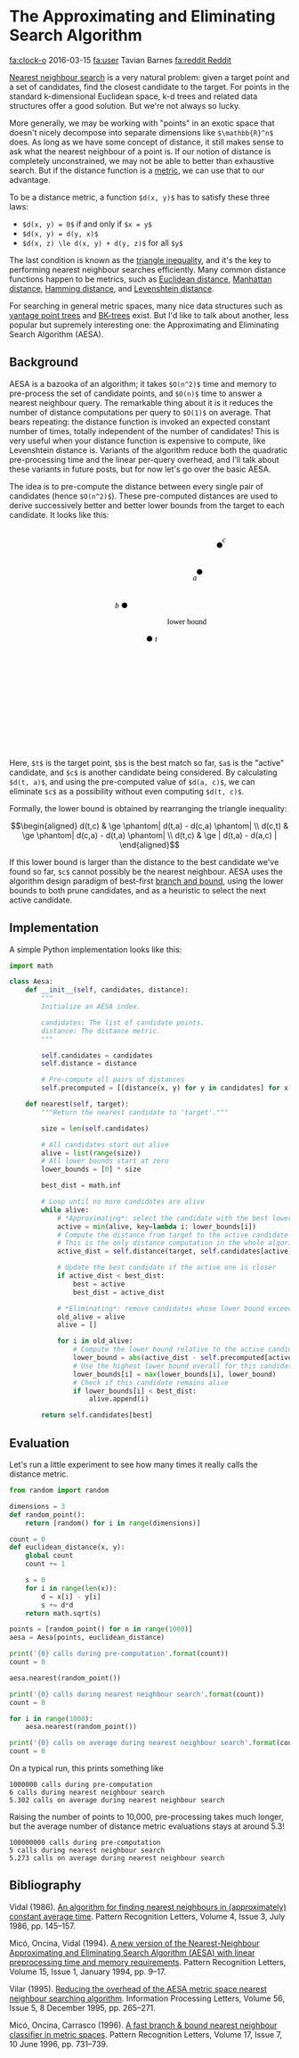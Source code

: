 # The Approximating and Eliminating Search Algorithm

<div class="infobar">

<fa:clock-o> 2016-03-15
<fa:user> Tavian Barnes
[<fa:reddit> Reddit](https://www.reddit.com/r/programming/comments/4ao6no/the_approximating_and_eliminating_search_algorithm/)

</div>


[Nearest neighbour search] is a very natural problem: given a target point and a set of candidates, find the closest candidate to the target.
For points in the standard k-dimensional Euclidean space, k-d trees and related data structures offer a good solution.
But we're not always so lucky.

[Nearest neighbour search]: https://en.wikipedia.org/wiki/Nearest_neighbor_search
[k-d trees]: https://en.wikipedia.org/wiki/K-d_tree

More generally, we may be working with "points" in an exotic space that doesn't nicely decompose into separate dimensions like `$\mathbb{R}^n$` does.
As long as we have some concept of distance, it still makes sense to ask what the nearest neighbour of a point is.
If our notion of distance is completely unconstrained, we may not be able to better than exhaustive search.
But if the distance function is a [metric], we can use that to our advantage.

[metric]: https://en.wikipedia.org/wiki/Metric_(mathematics)

To be a distance metric, a function `$d(x, y)$` has to satisfy these three laws:

- `$d(x, y) = 0$` if and only if `$x = y$`
- `$d(x, y) = d(y, x)$`
- `$d(x, z) \le d(x, y) + d(y, z)$` for all `$y$`

The last condition is known as the [triangle inequality], and it's the key to performing nearest neighbour searches efficiently.
Many common distance functions happen to be metrics, such as [Euclidean distance], [Manhattan distance], [Hamming distance], and [Levenshtein distance].

[triangle inequality]: https://en.wikipedia.org/wiki/Triangle_inequality
[Euclidean distance]: https://en.wikipedia.org/wiki/Euclidean_distance
[Manhattan distance]: https://en.wikipedia.org/wiki/Taxicab_geometry
[Hamming distance]: https://en.wikipedia.org/wiki/Hamming_distance
[Levenshtein distance]: https://en.wikipedia.org/wiki/Levenshtein_distance

For searching in general metric spaces, many nice data structures such as [vantage point trees] and [BK-trees] exist.
But I'd like to talk about another, less popular but supremely interesting one: the Approximating and Eliminating Search Algorithm (AESA).

[vantage point trees]: https://en.wikipedia.org/wiki/Vantage-point_tree
[BK-trees]: https://en.wikipedia.org/wiki/BK-tree


## Background

AESA is a bazooka of an algorithm; it takes `$O(n^2)$` time and memory to pre-process the set of candidate points, and `$O(n)$` time to answer a nearest neighbour query.
The remarkable thing about it is it reduces the number of distance computations per query to `$O(1)$` on average.
That bears repeating: the distance function is invoked an expected constant number of times, totally independent of the number of candidates! This is very useful when your distance function is expensive to compute, like Levenshtein distance is.
Variants of the algorithm reduce both the quadratic pre-processing time and the linear per-query overhead, and I'll talk about these variants in future posts, but for now let's go over the basic AESA.

The idea is to pre-compute the distance between every single pair of candidates (hence `$O(n^2)$`).
These pre-computed distances are used to derive successively better and better lower bounds from the target to each candidate. It looks like this:

<p style="text-align: center;">
<svg style="display:block; margin:auto; font-family:serif;" width="320" height="400" viewBox="-160 -200 320 400">
    <circle cx="0" cy="0" r="5" fill="var(--fg)" />
    <text x="10" y="0" dominant-baseline="central" fill="var(--fg)" style="font-style:italic;">t</text>
    <circle cx="0" cy="0" r="150" stroke="var(--icons)" stroke-width="3" fill="none" />
    <circle cx="90" cy="-120" r="5" fill="var(--fg)" />
    <text x="85" y="-115" dominant-baseline="hanging" text-anchor="end" fill="var(--fg)" style="font-style:italic;">a</text>
    <circle cx="90" cy="-120" r="60" stroke="var(--icons)" stroke-width="3" fill="none" />
    <line x1="0" y1="0" x2="54" y2="-72" stroke="var(--fg)" stroke-width="3" />
    <text x="32" y="-31" dominant-baseline="central" fill="var(--fg)">lower bound</text>
    <line x1="90" y1="-120" x2="126" y2="-168" stroke="var(--fg)" stroke-width="3" />
    <circle cx="126" cy="-168" r="5" fill="var(--fg)" />
    <text x="131" y="-173" fill="var(--fg)" style="font-style:italic;">c</text>
    <circle cx="-45" cy="-60" r="5" fill="var(--fg)" />
    <text x="-55" y="-60" dominant-baseline="central" text-anchor="end" fill="var(--fg)" style="font-style:italic;">b</text>
</svg>
</p>

Here, `$t$` is the target point, `$b$` is the best match so far, `$a$` is the "active" candidate, and `$c$` is another candidate being considered.
By calculating `$d(t, a)$`, and using the pre-computed value of `$d(a, c)$`, we can eliminate `$c$` as a possibility without even computing `$d(t, c)$`.

Formally, the lower bound is obtained by rearranging the triangle inequality:

```math
\begin{aligned}
d(t,c) & \ge \phantom| d(t,a) - d(c,a) \phantom| \\
d(c,t) & \ge \phantom| d(c,a) - d(t,a) \phantom| \\
d(t,c) & \ge | d(t,a) - d(a,c) |
\end{aligned}
```

If this lower bound is larger than the distance to the best candidate we've found so far, `$c$` cannot possibly be the nearest neighbour.
AESA uses the algorithm design paradigm of best-first [branch and bound], using the lower bounds to both prune candidates, and as a heuristic to select the next active candidate.

[branch and bound]: https://en.wikipedia.org/wiki/Branch_and_bound


## Implementation

A simple Python implementation looks like this:

```python
import math

class Aesa:
    def __init__(self, candidates, distance):
        """
        Initialize an AESA index.

        candidates: The list of candidate points.
        distance: The distance metric.
        """

        self.candidates = candidates
        self.distance = distance

        # Pre-compute all pairs of distances
        self.precomputed = [[distance(x, y) for y in candidates] for x in candidates]

    def nearest(self, target):
        """Return the nearest candidate to 'target'."""

        size = len(self.candidates)

        # All candidates start out alive
        alive = list(range(size))
        # All lower bounds start at zero
        lower_bounds = [0] * size

        best_dist = math.inf

        # Loop until no more candidates are alive
        while alive:
            # *Approximating*: select the candidate with the best lower bound
            active = min(alive, key=lambda i: lower_bounds[i])
            # Compute the distance from target to the active candidate
            # This is the only distance computation in the whole algorithm
            active_dist = self.distance(target, self.candidates[active])

            # Update the best candidate if the active one is closer
            if active_dist < best_dist:
                best = active
                best_dist = active_dist

            # *Eliminating*: remove candidates whose lower bound exceeds the best
            old_alive = alive
            alive = []

            for i in old_alive:
                # Compute the lower bound relative to the active candidate
                lower_bound = abs(active_dist - self.precomputed[active][i])
                # Use the highest lower bound overall for this candidate
                lower_bounds[i] = max(lower_bounds[i], lower_bound)
                # Check if this candidate remains alive
                if lower_bounds[i] < best_dist:
                    alive.append(i)

        return self.candidates[best]
```


## Evaluation

Let's run a little experiment to see how many times it really calls the distance metric.

```python
from random import random

dimensions = 3
def random_point():
    return [random() for i in range(dimensions)]

count = 0
def euclidean_distance(x, y):
    global count
    count += 1

    s = 0
    for i in range(len(x)):
        d = x[i] - y[i]
        s += d*d
    return math.sqrt(s)

points = [random_point() for n in range(1000)]
aesa = Aesa(points, euclidean_distance)

print('{0} calls during pre-computation'.format(count))
count = 0

aesa.nearest(random_point())

print('{0} calls during nearest neighbour search'.format(count))
count = 0

for i in range(1000):
    aesa.nearest(random_point())

print('{0} calls on average during nearest neighbour search'.format(count / 1000))
count = 0
```

On a typical run, this prints something like

```
1000000 calls during pre-computation
6 calls during nearest neighbour search
5.302 calls on average during nearest neighbour search
```

Raising the number of points to 10,000, pre-processing takes much longer, but the average number of distance metric evaluations stays at around 5.3!

```
100000000 calls during pre-computation
5 calls during nearest neighbour search
5.273 calls on average during nearest neighbour search
```


## Bibliography

Vidal (1986).
[An algorithm for finding nearest neighbours in (approximately) constant average time](http://www.sciencedirect.com/science/article/pii/0167865586900139).
Pattern Recognition Letters, Volume 4, Issue 3, July 1986, pp. 145–157.

Micó, Oncina, Vidal (1994).
[A new version of the Nearest-Neighbour Approximating and Eliminating Search Algorithm (AESA) with linear preprocessing time and memory requirements](https://www.researchgate.net/publication/222488611_A_new_version_of_the_Nearest-Neighbour_Approximating_and_Eliminating_Search_Algorithm_AESA_with_linear_preprocessing_time_and_memory_requirements).
Pattern Recognition Letters, Volume 15, Issue 1, January 1994, pp. 9–17.

Vilar (1995).
[Reducing the overhead of the AESA metric space nearest neighbour searching algorithm](http://www.sciencedirect.com/science/article/pii/002001909500161X).
Information Processing Letters, Volume 56, Issue 5, 8 December 1995, pp. 265–271.

Micó, Oncina, Carrasco (1996).
[A fast branch & bound nearest neighbour classifier in metric spaces](http://citeseerx.ist.psu.edu/viewdoc/download?doi=10.1.1.500.1075&rep=rep1&type=pdf).
Pattern Recognition Letters, Volume 17, Issue 7, 10 June 1996, pp. 731–739.
